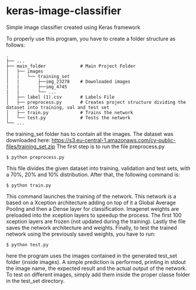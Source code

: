 # keras-image-classifier
Simple image classifier created using Keras framework

To properly use this program, you have to create a folder structure as follows:

    .
    ├── ...
    ├── main_folder             # Main Project Folder
    │   ├── images
    │   |   └── training_set
    │   |       ├──img_23278    # Downloaded images
    |   |       ├──img_4745
    |   |       └── ...
    │   ├── label (1).csv       # Labels File
    │   ├── preprocess.py       # Creates project structure dividing the dataset into training, val and test set
    │   ├── train.py            # Trains the network
    │   └── test.py             # Tests the network
    └── ...

the training_set folder has to contain all the images. The dataset was downloaded here:
https://s3.eu-central-1.amazonaws.com/cy-public-files/training_set.zip
The first step is to run the file preprocess.py
```
$ python preprocess.py
```
This file divides the given dataset into training, validation and test sets, 
with a 70%, 20% and 10% distribution.
After that, the following command is:
```
$ python train.py
```
This command launches the training of the network. This network is a based on a Xception architecture 
adding on top of it a Global Average Pooling and then a Dense layer for classification. Imagenet weights
are preloaded into the xception layers to speedup the process. The first 100 xception layers are frozen 
(not updated during the training). Lastly the file saves the network architecture and weights.
Finally, to test the trained network using the previously saved weights, you have to run:
```
$ python test.py
```
here the program uses the images contained in the generated test_set folder (inside images). 
A simple prediction is performed, printing in stdout the image name, the expected result and the actual output of the network.
To test on different images, simply add them inside the proper classe folder in the test_set directory.
